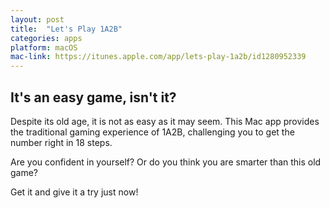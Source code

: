 ```yaml
---
layout: post
title:  "Let's Play 1A2B"
categories: apps
platform: macOS
mac-link: https://itunes.apple.com/app/lets-play-1a2b/id1280952339
---
```


## It's an easy game, isn't it?

Despite its old age, it is not as easy as it may seem. This Mac app provides the traditional gaming experience of 1A2B, challenging you to get the number right in 18 steps.

Are you confident in yourself? Or do you think you are smarter than this old game?

Get it and give it a try just now!
